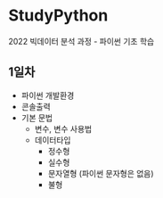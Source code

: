 # StudyPython
2022 빅데이터 분석 과정 - 파이썬 기초 학습

## 1일차
- 파이썬 개발환경
- 콘솔출력
- 기본 문법
    - 변수, 변수 사용법
    - 데이터타입
        - 정수형
        - 실수형
        - 문자열형 (파이썬 문자형은 없음)
        - 불형
        